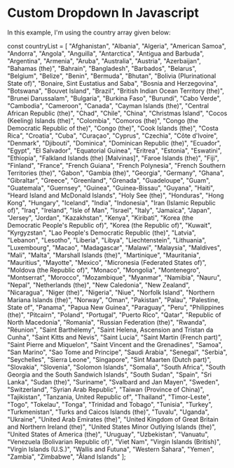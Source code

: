 # Custom Dropdown In Javascript

In this example, I'm using the country array given below:

const countryList = [
	"Afghanistan",
	"Albania",
	"Algeria",
	"American Samoa",
	"Andorra",
	"Angola",
	"Anguilla",
	"Antarctica",
	"Antigua and Barbuda",
	"Argentina",
	"Armenia",
	"Aruba",
	"Australia",
	"Austria",
	"Azerbaijan",
	"Bahamas (the)",
	"Bahrain",
	"Bangladesh",
	"Barbados",
	"Belarus",
	"Belgium",
	"Belize",
	"Benin",
	"Bermuda",
	"Bhutan",
	"Bolivia (Plurinational State of)",
	"Bonaire, Sint Eustatius and Saba",
	"Bosnia and Herzegovina",
	"Botswana",
	"Bouvet Island",
	"Brazil",
	"British Indian Ocean Territory (the)",
	"Brunei Darussalam",
	"Bulgaria",
	"Burkina Faso",
	"Burundi",
	"Cabo Verde",
	"Cambodia",
	"Cameroon",
	"Canada",
	"Cayman Islands (the)",
	"Central African Republic (the)",
	"Chad",
	"Chile",
	"China",
	"Christmas Island",
	"Cocos (Keeling) Islands (the)",
	"Colombia",
	"Comoros (the)",
	"Congo (the Democratic Republic of the)",
	"Congo (the)",
	"Cook Islands (the)",
	"Costa Rica",
	"Croatia",
	"Cuba",
	"Curaçao",
	"Cyprus",
	"Czechia",
	"Côte d'Ivoire",
	"Denmark",
	"Djibouti",
	"Dominica",
	"Dominican Republic (the)",
	"Ecuador",
	"Egypt",
	"El Salvador",
	"Equatorial Guinea",
	"Eritrea",
	"Estonia",
	"Eswatini",
	"Ethiopia",
	"Falkland Islands (the) [Malvinas]",
	"Faroe Islands (the)",
	"Fiji",
	"Finland",
	"France",
	"French Guiana",
	"French Polynesia",
	"French Southern Territories (the)",
	"Gabon",
	"Gambia (the)",
	"Georgia",
	"Germany",
	"Ghana",
	"Gibraltar",
	"Greece",
	"Greenland",
	"Grenada",
	"Guadeloupe",
	"Guam",
	"Guatemala",
	"Guernsey",
	"Guinea",
	"Guinea-Bissau",
	"Guyana",
	"Haiti",
	"Heard Island and McDonald Islands",
	"Holy See (the)",
	"Honduras",
	"Hong Kong",
	"Hungary",
	"Iceland",
	"India",
	"Indonesia",
	"Iran (Islamic Republic of)",
	"Iraq",
	"Ireland",
	"Isle of Man",
	"Israel",
	"Italy",
	"Jamaica",
	"Japan",
	"Jersey",
	"Jordan",
	"Kazakhstan",
	"Kenya",
	"Kiribati",
	"Korea (the Democratic People's Republic of)",
	"Korea (the Republic of)",
	"Kuwait",
	"Kyrgyzstan",
	"Lao People's Democratic Republic (the)",
	"Latvia",
	"Lebanon",
	"Lesotho",
	"Liberia",
	"Libya",
	"Liechtenstein",
	"Lithuania",
	"Luxembourg",
	"Macao",
	"Madagascar",
	"Malawi",
	"Malaysia",
	"Maldives",
	"Mali",
	"Malta",
	"Marshall Islands (the)",
	"Martinique",
	"Mauritania",
	"Mauritius",
	"Mayotte",
	"Mexico",
	"Micronesia (Federated States of)",
	"Moldova (the Republic of)",
	"Monaco",
	"Mongolia",
	"Montenegro",
	"Montserrat",
	"Morocco",
	"Mozambique",
	"Myanmar",
	"Namibia",
	"Nauru",
	"Nepal",
	"Netherlands (the)",
	"New Caledonia",
	"New Zealand",
	"Nicaragua",
	"Niger (the)",
	"Nigeria",
	"Niue",
	"Norfolk Island",
	"Northern Mariana Islands (the)",
	"Norway",
	"Oman",
	"Pakistan",
	"Palau",
	"Palestine, State of",
	"Panama",
	"Papua New Guinea",
	"Paraguay",
	"Peru",
	"Philippines (the)",
	"Pitcairn",
	"Poland",
	"Portugal",
	"Puerto Rico",
	"Qatar",
	"Republic of North Macedonia",
	"Romania",
	"Russian Federation (the)",
	"Rwanda",
	"Réunion",
	"Saint Barthélemy",
	"Saint Helena, Ascension and Tristan da Cunha",
	"Saint Kitts and Nevis",
	"Saint Lucia",
	"Saint Martin (French part)",
	"Saint Pierre and Miquelon",
	"Saint Vincent and the Grenadines",
	"Samoa",
	"San Marino",
	"Sao Tome and Principe",
	"Saudi Arabia",
	"Senegal",
	"Serbia",
	"Seychelles",
	"Sierra Leone",
	"Singapore",
	"Sint Maarten (Dutch part)",
	"Slovakia",
	"Slovenia",
	"Solomon Islands",
	"Somalia",
	"South Africa",
	"South Georgia and the South Sandwich Islands",
	"South Sudan",
	"Spain",
	"Sri Lanka",
	"Sudan (the)",
	"Suriname",
	"Svalbard and Jan Mayen",
	"Sweden",
	"Switzerland",
	"Syrian Arab Republic",
	"Taiwan (Province of China)",
	"Tajikistan",
	"Tanzania, United Republic of",
	"Thailand",
	"Timor-Leste",
	"Togo",
	"Tokelau",
	"Tonga",
	"Trinidad and Tobago",
	"Tunisia",
	"Turkey",
	"Turkmenistan",
	"Turks and Caicos Islands (the)",
	"Tuvalu",
	"Uganda",
	"Ukraine",
	"United Arab Emirates (the)",
	"United Kingdom of Great Britain and Northern Ireland (the)",
	"United States Minor Outlying Islands (the)",
	"United States of America (the)",
	"Uruguay",
	"Uzbekistan",
	"Vanuatu",
	"Venezuela (Bolivarian Republic of)",
	"Viet Nam",
	"Virgin Islands (British)",
	"Virgin Islands (U.S.)",
	"Wallis and Futuna",
	"Western Sahara",
	"Yemen",
	"Zambia",
	"Zimbabwe",
	"Åland Islands"
];
